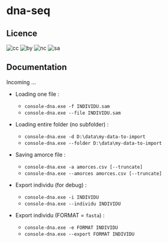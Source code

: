 # dna-seq

## Licence 

![cc](http://mirrors.creativecommons.org/presskit/icons/cc.svg) 
![by](http://mirrors.creativecommons.org/presskit/icons/by.svg)
![nc](http://mirrors.creativecommons.org/presskit/icons/nc.svg) 
![sa](http://mirrors.creativecommons.org/presskit/icons/sa.svg) 


## Documentation 

Incoming ...

* Loading one file :
	- `console-dna.exe -f INDIVIDU.sam` 
	- `console-dna.exe --file INDIVIDU.sam`

* Loading entire folder (no subfolder) :
	- `console-dna.exe -d D:\data\my-data-to-import` 
	- `console-dna.exe --folder D:\data\my-data-to-import`

* Saving amorce file :
	- `console-dna.exe -a amorces.csv [--truncate]` 
	- `console-dna.exe --amorces amorces.csv [--truncate]`

* Export individu (for debug) :
	- `console-dna.exe -i INDIVIDU` 
	- `console-dna.exe --individu INDIVIDU`

* Export individu (FORMAT = `fasta`) :
	- `console-dna.exe -e FORMAT INDIVIDU` 
	- `console-dna.exe --export FORMAT INDIVIDU`